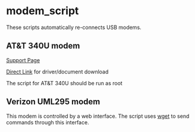 # modem_script
These scripts automatically re-connects USB modems. 

## AT&T 340U modem
[Support Page](http://support.netgear.com/product/AirCard+340U+$28AT$26T$29)

[Direct Link](http://www.downloads.netgear.com/files/aircard/Linux-Support-S2.13N2.25.zip) for driver/document download

The script for AT&T 340U should be run as root 

## Verizon UML295 modem
This modem is controlled by a web interface. The script uses [wget](https://www.gnu.org/software/wget/) to send commands through this interface.
